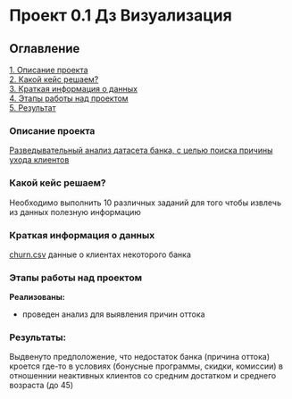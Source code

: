 # Проект 0.1 Дз Визуализация

## Оглавление  
[1. Описание проекта](README.md#Описание-проекта)  
[2. Какой кейс решаем?](README.md#Какой-кейс-решаем)  
[3. Краткая информация о данных](README.md#Краткая-информация-о-данных)  
[4. Этапы работы над проектом](README.md#Этапы-работы-над-проектом)  
[5. Результат](README.md#Результаты)    


### Описание проекта    
[Разведывательный анализ датасета банка, с целью поиска причины ухода клиентов](https://drive.google.com/file/d/1EN0J8YSN4LBjG8akrdiSElqtmDP_GtBb/view?usp=sharing) 



### Какой кейс решаем?    
Необходимо выполнить 10 различных заданий для того чтобы извлечь из данных полезную информацию


### Краткая информация о данных
[churn.csv](https://drive.google.com/file/d/1EN0J8YSN4LBjG8akrdiSElqtmDP_GtBb/view?usp=sharing) данные о клиентах некоторого банка
  



### Этапы работы над проектом  
**Реализованы:**
- проведен анализ для выявления причин оттока


### Результаты:  
Выдвенуто предположение, что недостаток банка (причина оттока) кроется где-то в условиях (бонусные программы, скидки, комиссии) 
в отношеннии неактивных клиентов со средним достатком и среднего возраста (до 45)






